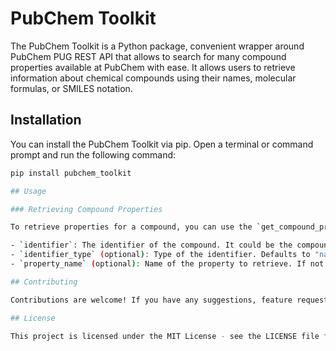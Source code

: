 # PubChem Toolkit

The PubChem Toolkit is a Python package, convenient wrapper around PubChem PUG REST API that allows to search for many compound properties available at PubChem with ease. It allows users to retrieve information about chemical compounds using their names, molecular formulas, or SMILES notation.

## Installation

You can install the PubChem Toolkit via pip. Open a terminal or command prompt and run the following command:

```bash
pip install pubchem_toolkit

## Usage

### Retrieving Compound Properties

To retrieve properties for a compound, you can use the `get_compound_properties` function. This function takes three parameters: `identifier`, `identifier_type`, and `property_name`.

- `identifier`: The identifier of the compound. It could be the compound name, CID, SMILES notation, InChI, SDF, InChIKey, or formula.
- `identifier_type` (optional): Type of the identifier. Defaults to "name". Supported types include `cid`, `name`, `smiles`, `inchi`, `sdf`, `inchikey`, and `formula`.
- `property_name` (optional): Name of the property to retrieve. If not provided, all properties are returned.

## Contributing

Contributions are welcome! If you have any suggestions, feature requests, or bug reports, please open an issue on GitHub or submit a pull request.

## License

This project is licensed under the MIT License - see the LICENSE file for details.

